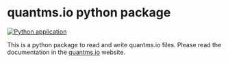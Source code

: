# quantms.io python package
[![Python application](https://github.com/bigbio/quantms.io/actions/workflows/python-app.yml/badge.svg?branch=dev)](https://github.com/bigbio/quantms.io/actions/workflows/python-app.yml)

This is a python package to read and write quantms.io files. Please read the documentation in the [quantms.io](https://github.com/bigbio/quantms.io) website. 
